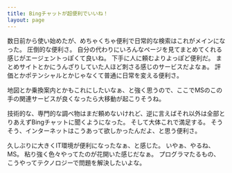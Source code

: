 ```yaml
---
title: Bingチャットが超便利でいいね！
layout: page
---
```

数日前から使い始めたが、めちゃくちゃ便利で日常的な検索はこれがメインになった。
圧倒的な便利さ。
自分の代わりにいろんなページを見てまとめてくれる感じがエージェントっぽくて良いね。
下手に人に頼むよりよっぽど便利だ。
まとめサイトとかにうんざりしていた人ほど刺さる感じのサービスだよなぁ。
評価とかポテンシャルとかじゃなくて普通に日常を変える便利さ。

地図とか乗換案内とかもこれにしたいなぁ、と強く思うので、ここでMSのこの手の関連サービスが良くなったら大移動が起こりそうね。

技術的な、専門的な調べ物はまだ頼めないけれど、逆に言えばそれ以外は全部とりあえずBingチャットに聞くようになった。
そして大体これで満足する。
そうそう、インターネットはこうあって欲しかったんだよ、と思う便利さ。

久しぶりに大きくIT環境が便利になったなぁ、と感じた。
いやぁ、やるね、MS。
粘り強く色々やってたのが花開いた感じだなぁ。
プログラマたるもの、こうやってテクノロジーで問題を解決したいよな。